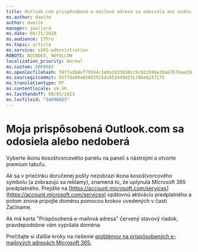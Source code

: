 ```yaml
---
title: Outlook.com prispôsobená e-mailová adresa sa odosiela ani nedosiela
ms.author: daeite
author: daeite
manager: joallard
ms.date: 04/21/2020
ms.audience: ITPro
ms.topic: article
ms.service: o365-administration
ROBOTS: NOINDEX, NOFOLLOW
localization_priority: Normal
ms.custom: 8000083
ms.openlocfilehash: 59ffadb8ef79594c1e0a1933038cc8c923594a30a67678aed36aa62cf174c3aa
ms.sourcegitcommit: b5f7da89a650d2915dc652449623c78be6247175
ms.translationtype: MT
ms.contentlocale: sk-SK
ms.lasthandoff: 08/05/2021
ms.locfileid: "54096025"
---
```

# <a name="my-personalized-outlookcom-email-address-isnt-sending-or-receiving"></a>Moja prispôsobená Outlook.com sa odosiela alebo nedoberá

Vyberte ikonu kosoštvorcového panelu na paneli s nástrojmi a otvorte premium tabuľu.

Ak sa v priečinku doručenej pošty nezobrazí ikona kosoštvorcového symbolu (a zobrazujú sa reklamy), znamená to, že uplynula Microsoft 365 predplatného. Prejdite na [https://account.microsoft.com/services](https://account.microsoft.com/services) opätovnú aktiváciu predplatného a potom znova pripojte doménu pomocou krokov uvedených v časti Začíname.

Ak má karta "Prispôsobená e-mailová adresa" červený stavový riadok, pravdepodobne vám vypršala doména.

Prečítajte si ďalšie kroky na riešenie [problémov na prispôsobených e-mailových adresách Microsoft 365.](https://support.office.com/article/75416a58-b225-4c02-8c07-8979403b427b?wt.mc_id=Office_Outlook_com_Alchemy)